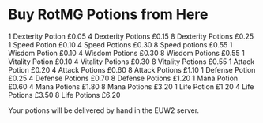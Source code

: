 # Buy RotMG Potions from Here
1 Dexterity Potion £0.05
4 Dexterity Potions £0.15
8 Dexterity Potions £0.25
1 Speed Potion £0.10
4 Speed Potions £0.30
8 Speed potions £0.55
1 Wisdom Potion £0.10
4 Wisdom Potions £0.30
8 Wisdom Potions £0.55
1 Vitality Potion £0.10
4 Vitality Potions £0.30
8 Vitality Potions £0.55
1 Attack Potion £0.20
4 Attack Potions £0.60
8 Attack Potions £1.10
1 Defense Potion £0.25
4 Defense Potions £0.70
8 Defense Potions £1.20
1 Mana Potion £0.60
4 Mana Potions £1.80
8 Mana Potions £3.20
1 Life Potion £1.20
4 Life Potions £3.50
8 Life Potions £6.20

Your potions will be delivered by hand in the EUW2 server.
